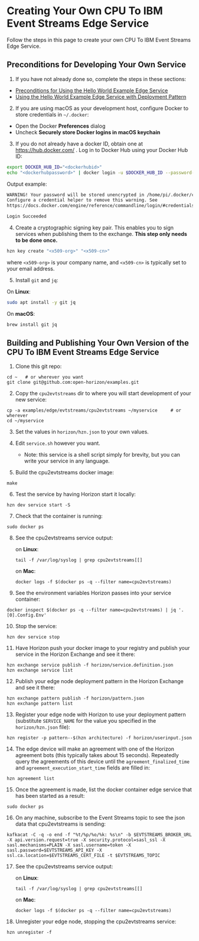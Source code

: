 # Creating Your Own CPU To IBM Event Streams Edge Service

Follow the steps in this page to create your own CPU To IBM Event Streams Edge Service.

## Preconditions for Developing Your Own Service

1. If you have not already done so, complete the steps in these sections:

  - [Preconditions for Using the Hello World Example Edge Service](README.md#preconditions)
  - [Using the Hello World Example Edge Service with Deployment Pattern](README.md#using-cpu2evtstreams-pattern)

2. If you are using macOS as your development host, configure Docker to store credentials in `~/.docker`:

  - Open the Docker **Preferences** dialog
  - Uncheck **Securely store Docker logins in macOS keychain**

3. If you do not already have a docker ID, obtain one at https://hub.docker.com/ . Log in to Docker Hub using your Docker Hub ID:

  ```bash
  export DOCKER_HUB_ID="<dockerhubid>"
  echo "<dockerhubpassword>" | docker login -u $DOCKER_HUB_ID --password-stdin
  ```

  Output example:

  ```bash
  WARNING! Your password will be stored unencrypted in /home/pi/.docker/config.json.
  Configure a credential helper to remove this warning. See
  https://docs.docker.com/engine/reference/commandline/login/#credentials-store

  Login Succeeded
  ```

4. Create a cryptographic signing key pair. This enables you to sign services when publishing them to the exchange. **This step only needs to be done once.**

  ```bash
  hzn key create "<x509-org>" "<x509-cn>"
  ```

  where `<x509-org>` is your company name, and `<x509-cn>` is typically set to your email address.

5. Install `git` and `jq`:

  On **Linux**:

  ```bash
  sudo apt install -y git jq
  ```

  On **macOS**:

  ```bash
  brew install git jq
  ```

## Building and Publishing Your Own Version of the CPU To IBM Event Streams Edge Service


1. Clone this git repo:
```
cd ~   # or wherever you want
git clone git@github.com:open-horizon/examples.git
```

2. Copy the `cpu2evtstreams` dir to where you will start development of your new service:
```
cp -a examples/edge/evtstreams/cpu2evtstreams ~/myservice     # or wherever
cd ~/myservice
```

3. Set the values in `horizon/hzn.json` to your own values.

4. Edit `service.sh` however you want.
    - Note: this service is a shell script simply for brevity, but you can write your service in any language.

5. Build the cpu2evtstreams docker image:
```
make
```

6. Test the service by having Horizon start it locally:
```
hzn dev service start -S
```

7. Check that the container is running:
```
sudo docker ps 
```

8. See the cpu2evtstreams service output:

	on **Linux**:
	```
	tail -f /var/log/syslog | grep cpu2evtstreams[[]
	```

	on **Mac**:
	```
	docker logs -f $(docker ps -q --filter name=cpu2evtstreams)
	``` 

9. See the environment variables Horizon passes into your service container:
```
docker inspect $(docker ps -q --filter name=cpu2evtstreams) | jq '.[0].Config.Env'
```

10. Stop the service:
```
hzn dev service stop
```

11. Have Horizon push your docker image to your registry and publish your service in the Horizon Exchange and see it there:
```
hzn exchange service publish -f horizon/service.definition.json
hzn exchange service list
```

12. Publish your edge node deployment pattern in the Horizon Exchange and see it there:
```
hzn exchange pattern publish -f horizon/pattern.json
hzn exchange pattern list
```

13. Register your edge node with Horizon to use your deployment pattern (substitute `SERVICE_NAME` for the value you specified in the `horizon/hzn.json` file):
```
hzn register -p pattern--$(hzn architecture) -f horizon/userinput.json
```

14. The edge device will make an agreement with one of the Horizon agreement bots (this typically takes about 15 seconds). Repeatedly query the agreements of this device until the `agreement_finalized_time` and `agreement_execution_start_time` fields are filled in:
```
hzn agreement list
```

15. Once the agreement is made, list the docker container edge service that has been started as a result:
``` 
sudo docker ps
```

16. On any machine, subscribe to the Event Streams topic to see the json data that cpu2evtstreams is sending:
```
kafkacat -C -q -o end -f "%t/%p/%o/%k: %s\n" -b $EVTSTREAMS_BROKER_URL -X api.version.request=true -X security.protocol=sasl_ssl -X sasl.mechanisms=PLAIN -X sasl.username=token -X sasl.password=$EVTSTREAMS_API_KEY -X ssl.ca.location=$EVTSTREAMS_CERT_FILE -t $EVTSTREAMS_TOPIC
```

17. See the cpu2evtstreams service output:

	on **Linux**:
	```
	tail -f /var/log/syslog | grep cpu2evtstreams[[]
	```

	on **Mac**:
	```
	docker logs -f $(docker ps -q --filter name=cpu2evtstreams)
	``` 

18. Unregister your edge node, stopping the cpu2evtstreams service:
```
hzn unregister -f
```
